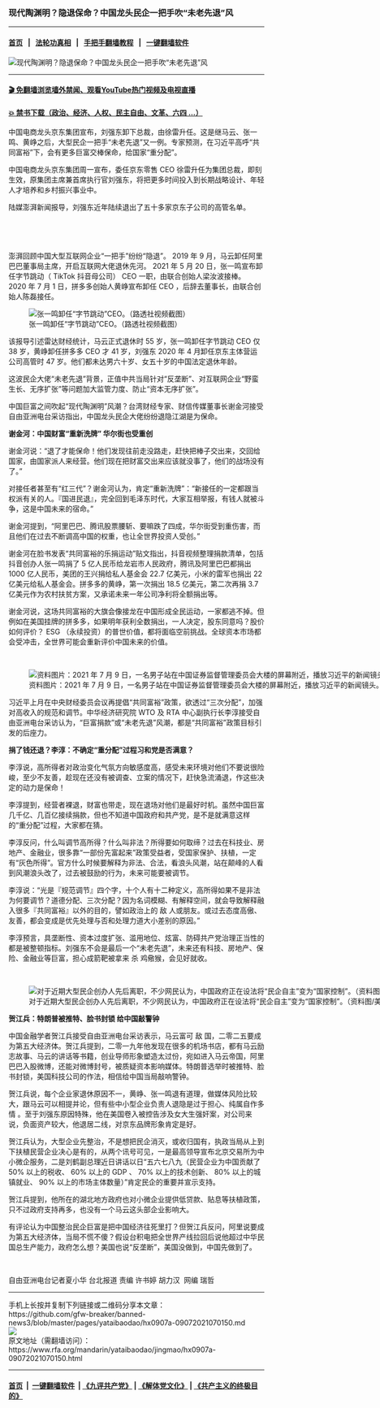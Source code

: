 ### 现代陶渊明？隐退保命？中国龙头民企一把手吹“未老先退”风
------------------------

#### [首页](https://github.com/gfw-breaker/banned-news3/blob/master/README.md) &nbsp;&nbsp;|&nbsp;&nbsp; [法轮功真相](https://github.com/begood0513/basic/blob/master/README.md)  &nbsp;&nbsp;|&nbsp;&nbsp; [手把手翻墙教程](https://github.com/gfw-breaker/guides/wiki)  &nbsp;&nbsp;|&nbsp;&nbsp; [一键翻墙软件](https://github.com/gfw-breaker/nogfw/blob/master/README.md)  



<div id="headerimg">
 <img alt="现代陶渊明？隐退保命？中国龙头民企一把手吹“未老先退”风" src="https://www.rfa.org/mandarin/yataibaodao/jingmao/hx0907a-09072021070150.html/@@images/18165532-6309-4e6b-87c4-3277f56d1bed.png" title="现代陶渊明？隐退保命？中国龙头民企一把手吹“未老先退”风"/>
 <span class="lead_image_caption">
 </span>
 <!-- zoomattribute -->
</div>

<hr/>


#### [ 🎬  免翻墙浏览墙外禁闻、观看YouTube热门视频及电视直播](https://github.com/gfw-breaker/HelloWorld)

#### [ 💥  禁书下载（政治、经济、人权、民主自由、文革、六四 ...）](https://github.com/gfw-breaker/books/blob/master/README.md)

<div id="storytext">
 <p class="p2">
  中国电商龙头京东集团宣布，刘强东卸下总裁，由徐雷升任。这是继马云、张一鸣、黄峥之后，大型民企一把手“未老先退”又一例。专家预测，在习近平高呼“共同富裕”下，会有更多巨富交棒保命，给国家“重分配”。
 </p>
 <p class="p2">
  中国电商龙头京东集团周一宣布，委任京东零售
  <span class="s1">
   CEO
  </span>
  徐雷升任为集团总裁，即刻生效，原集团主席兼首席执行官刘强东，将把更多时间投入到长期战略设计、年轻人才培养和乡村振兴事业中。
 </p>
 <p class="p2">
  陆媒澎湃新闻报导，刘强东近年陆续退出了五十多家京东子公司的高管名单。
 </p>
 <p>
  <br/>
 </p>
 <p>
  <br/>
 </p>
 <p class="p2">
  澎湃回顾中国大型互联网企业“一把手”纷纷“隐退”。
  <span class="s1">
   2019
  </span>
  年
  <span class="s1">
   9
  </span>
  月，马云卸任阿里巴巴董事局主席，开启互联网大佬退休先河。
  <span class="s1">
   2021
  </span>
  年
  <span class="s1">
   5
  </span>
  月
  <span class="s1">
   20
  </span>
  日，张一鸣宣布卸任字节跳动（
  <span class="s1">
   TikTok
  </span>
  抖音母公司）
  <span class="s1">
   CEO
  </span>
  一职，由联合创始人梁汝波接棒。
  <span class="s1">
   2020
  </span>
  年
  <span class="s1">
   7
  </span>
  月
  <span class="s1">
   1
  </span>
  日，拼多多创始人黄峥宣布卸任
  <span class="s1">
   CEO
  </span>
  ，后辞去董事长，由联合创始人陈磊接任。
 </p>
 <p class="p2">
 </p>
 <p class="p2">
  <figure class="image-richtext image-inline captioned" style="width:1498px;">
   <img alt="张一鸣卸任“字节跳动”CEO。（路透社视频截图）" src="https://www.rfa.org/mandarin/yataibaodao/jingmao/hx0907a-09072021070150.html/image.jpg/@@images/fe0bfb03-2d11-4e99-88eb-c5518e75aba5.jpeg" title="image.jpg"/>
   <figcaption class="image-caption">
    张一鸣卸任“字节跳动”CEO。（路透社视频截图）
   </figcaption>
   <small>
   </small>
  </figure>
 </p>
 <p class="p2">
  该报导引述雷达财经统计，马云正式退休时
  <span class="s1">
   55
  </span>
  岁，张一鸣卸任字节跳动
  <span class="s1">
   CEO
  </span>
  仅
  <span class="s1">
   38
  </span>
  岁，黄峥卸任拼多多
  <span class="s1">
   CEO
  </span>
  才
  <span class="s1">
   41
  </span>
  岁，刘强东
  <span class="s1">
   2020
  </span>
  年
  <span class="s1">
   4
  </span>
  月卸任京东主体营运公司高管时
  <span class="s1">
   47
  </span>
  岁。他们都未达男六十岁、女五十岁的中国法定退休年龄。
 </p>
 <p class="p2">
  这波民企大佬“未老先退”背景，正值中共当局针对“反垄断”、对互联网企业“野蛮生长、无序扩张”等问题加大监管力度、防止“资本无序扩张”。
 </p>
 <p class="p2">
  中国巨富之间吹起“现代陶渊明”风潮？台湾财经专家、财信传媒董事长谢金河接受自由亚洲电台采访指出，中国龙头民企大佬纷纷退隐江湖是为保命。
 </p>
 <p class="p2">
  <strong>
   谢金河：中国财富“重新洗牌”
   <span class="s1">
   </span>
   华尔街也受重创
  </strong>
 </p>
 <p class="p2">
  谢金河说：“退了才能保命！他们发现往前走没路走，赶快把棒子交出来，交回给国家，由国家派人来经营。他们现在把财富交出来应该就没事了，他们的战场没有了。”
 </p>
 <p class="p2">
  对接任者甚至有“红三代”？谢金河认为，肯定“重新洗牌”：“新接任的一定都跟当权派有关的人。『国进民退』，完全回到毛泽东时代，大家互相举报，有钱人就被斗争，这是中国未来的宿命。”
 </p>
 <p class="p2">
  谢金河提到，“阿里巴巴、腾讯股票腰斩、要嘛跌了四成，华尔街受到重伤害，而且他们在过去不断调高中国的权重，也让全世界投资人受创。”
 </p>
 <p class="p2">
  谢金河在脸书发表“共同富裕的乐捐运动”贴文指出，抖音视频整理捐款清单，包括抖音创办人张一鸣捐了
  <span class="s1">
   5
  </span>
  亿人民币给龙岩市人民政府，腾讯及阿里巴巴都捐出
  <span class="s1">
   1000
  </span>
  亿人民币，美团的王兴捐给私人基金会
  <span class="s1">
   22.7
  </span>
  亿美元，小米的雷军也捐出
  <span class="s1">
   22
  </span>
  亿美元给私人基金会。拼多多的黄峥，第一次捐出
  <span class="s1">
   18.5
  </span>
  亿美元，第二次再捐
  <span class="s1">
   3.7
  </span>
  亿美元作为农村扶贫方案，又承诺未来一年公司净利将全额捐出等。
 </p>
 <p class="p2">
  谢金河说，这场共同富裕的大旗会像接龙在中国形成全民运动，一家都逃不掉。但例如在美国挂牌的拼多多，如果明年获利全数捐出，一人决定，股东同意吗？股价如何评价？
  <span class="s1">
   ESG
  </span>
  （永续投资）的普世价值，都将面临空前挑战。全球资本市场都会受冲击，全世界可能会重新评价中国未来的价值。
 </p>
 <p>
  <br/>
 </p>
 <p class="p2">
  <figure class="image-richtext image-inline captioned" style="width:1500px;">
   <img alt="资料图片：2021 年 7 月 9 日，一名男子站在中国证券监督管理委员会大楼的屏幕附近，播放习近平的新闻镜头。（路透社）" src="https://www.rfa.org/mandarin/yataibaodao/zhengzhi/hx2-08182021082051.html/2021-07-09t060704z_1625185030_rc2sgo967c51_rtrmadp_3_china-regulation.jpg/@@images/ac674aee-1048-4ffc-8d49-1667e7704fe4.jpeg" title="2021-07-09T060704Z_1625185030_RC2SGO967C51_RTRMADP_3_CHINA-REGULATION.jpg"/>
   <figcaption class="image-caption">
    资料图片：2021 年 7 月 9 日，一名男子站在中国证券监督管理委员会大楼的屏幕附近，播放习近平的新闻镜头。（路透社）
   </figcaption>
   <small>
   </small>
  </figure>
 </p>
 <p class="p2">
  习近平上月在中央财经委员会议再提倡“共同富裕”政策，欲透过“三次分配”，加强对高收入的规范和调节。中华经济研究院
  <span class="s1">
   WTO
  </span>
  及
  <span class="s1">
   RTA
  </span>
  中心副执行长李淳接受自由亚洲电台采访认为，“巨富捐款”或“未老先退”风潮，都是“共同富裕”政策目标引发的后座力。
 </p>
 <p class="p2">
  <strong>
   捐了钱还退？李淳：不确定“重分配”过程习和党是否满意？
  </strong>
 </p>
 <p class="p2">
  李淳说，高所得者对政治变化气氛方向敏感度高，感受未来环境对他们不要说很险峻，至少不友善，趁现在还没有被调查、立案的情况下，赶快急流涌退，作这些决定的动力是保命！
 </p>
 <p class="p2">
  李淳提到，经营者裸退，财富也带走，现在退场对他们是最好时机。虽然中国巨富几千亿、几百亿接续捐款，但也不知道中国政府和共产党，是不是就满意这样的“重分配”过程，大家都在猜。
 </p>
 <p class="p2">
  李淳反问，什么叫调节高所得？什么叫非法？所得要如何取缔？过去在科技业、房地产、金融业，很多靠“一部份先富起来”政策受益者，受国家保护、扶植，一定有“灰色所得”。官方什么时候要解释为非法、合法，看浪头风潮，站在颠峰的人看到风潮浪头改了，过去被鼓励的行为，未来可能要被调节。
 </p>
 <p class="p2">
  李淳说：“光是『规范调节』四个字，十个人有十二种定义，高所得如果不是非法为何要调节？道德分配、三次分配？因为名词模糊、有解释空间，就会导致解释融入很多『共同富裕』以外的目的，譬如政治上的
  <span class="s2">
   敌
  </span>
  人或朋友。或过去态度高傲、友善，都会变成是优先处理与否和处理力道大小差别的原因。”
 </p>
 <p class="p2">
  李淳预言，具垄断性、资本过度扩张、滥用地位、炫富、防碍共产党治理正当性的都是被整顿指标。刘强东不会是最后一个“未老先退”，未来还有科技、房地产、保险、金融业等巨富，担心成箭靶被拿来
  <span class="s2">
   杀
  </span>
  鸡儆猴，会见好就收。
 </p>
 <p>
  <br/>
 </p>
 <p class="p2">
  <figure class="image-richtext image-inline captioned" style="width:1500px;">
   <img alt="对于近期大型民企创办人先后离职，不少网民认为，中国政府正在设法将“民企自主”变为“国家控制”。（资料图/美联社）" src="https://www.rfa.org/mandarin/yataibaodao/jingmao/ql1-12172019063409.html/AP-37384959567d.jpg/@@images/a66c05e6-b64d-40c3-bc83-a9f059592fd6.jpeg" title="AP-37384959567d.jpg"/>
   <figcaption class="image-caption">
    对于近期大型民企创办人先后离职，不少网民认为，中国政府正在设法将“民企自主”变为“国家控制”。（资料图/美联社）
   </figcaption>
   <small>
   </small>
  </figure>
 </p>
 <p class="p2">
  <strong>
   贺江兵：特朗普被推特、脸书封锁
   <span class="s1">
   </span>
   给中国敲警钟
   <span class="s1">
   </span>
  </strong>
 </p>
 <p class="p2">
  中国金融学者贺江兵接受自由亚洲电台采访表示，马云富可
  <span class="s2">
   敌
  </span>
  国，二零二五要成为第五大经济体。贺江兵提到，二零一九年他发现在很多的机场书店，都有马云励志故事、马云的讲话等书籍，创业导师形象塑造太过份，宛如进入马云帝国，阿里巴巴入股微博，还能对微博封号，被质疑资本影响媒体。特朗普选举时被推特、脸书封锁，美国科技公司的作法，相信给中国当局敲响警钟。
 </p>
 <p class="p2">
  贺江兵说，每个企业家退休原因不一，黄峥、张一鸣退有道理，做媒体风险比较大，跟马云可以相提并论，但有些中小型企业负责人退隐是过于担心、纯属自作多情
  <span class="s1">
  </span>
  。至于刘强东原因特殊，他在美国卷入被控告涉及女大生强奸案，对公司来说，负面资产较大，他退居二线，对京东品牌形象肯定是好。
 </p>
 <p class="p2">
  贺江兵认为，大型企业先整治，不是想把民企消灭，或收归国有，执政当局从上到下扶植民营企业决心是有的，从两个讯号可见，一是最高领导宣布北京交易所为中小微企服务，二是刘鹤副总理近日讲话以日“五六七八九（民营企业为中国贡献了
  <span class="s1">
   50%
  </span>
  以上的税收、
  <span class="s1">
   60%
  </span>
  以上的
  <span class="s1">
   GDP
  </span>
  、
  <span class="s1">
   70%
  </span>
  以上的技术创新、
  <span class="s1">
   80%
  </span>
  以上的城镇就业、
  <span class="s1">
   90%
  </span>
  以上的市场主体数量）”肯定民企的重要并宣示支持。
 </p>
 <p class="p2">
  贺江兵提到，他所在的湖北地方政府也对小微企业提供低贷款、贴息等扶植政策，只不过政府支持再多，也没有一个马云这头部企业影响大。
 </p>
 <p class="p2">
  有评论认为中国整治民企巨富是把中国经济往死里打？但贺江兵反问，阿里说要成为第五大经济体，当局不慌不傻？假设台积电把全世界产线拉回后说他超过中华民国总生产能力，政府怎么想？美国也说“反垄断”，美国没做到，中国先做到了。
 </p>
 <p>
  <br/>
 </p>
 <p class="p2">
  自由亚洲电台记者夏小华
  <span class="s1">
  </span>
  台北报道
  <span class="s1">
  </span>
  责编
  <span class="s1">
  </span>
  许书婷
  <span class="s1">
  </span>
  胡力汉  网编 瑞哲
 </p>
</div>

<hr/>
手机上长按并复制下列链接或二维码分享本文章：<br/>
https://github.com/gfw-breaker/banned-news3/blob/master/pages/yataibaodao/hx0907a-09072021070150.md <br/>
<a href='https://github.com/gfw-breaker/banned-news3/blob/master/pages/yataibaodao/hx0907a-09072021070150.md'><img src='https://github.com/gfw-breaker/banned-news3/blob/master/pages/yataibaodao/hx0907a-09072021070150.md.png'/></a> <br/>
原文地址（需翻墙访问）：https://www.rfa.org/mandarin/yataibaodao/jingmao/hx0907a-09072021070150.html


------------------------
#### [首页](https://github.com/gfw-breaker/banned-news3/blob/master/README.md) &nbsp;|&nbsp; [一键翻墙软件](https://github.com/gfw-breaker/nogfw/blob/master/README.md) &nbsp;| [《九评共产党》](https://github.com/gfw-breaker/9ping.md/blob/master/README.md#九评之一评共产党是什么) | [《解体党文化》](https://github.com/gfw-breaker/jtdwh.md/blob/master/README.md) | [《共产主义的终极目的》](https://github.com/gfw-breaker/gczydzjmd.md/blob/master/README.md)


<img src='http://gfw-breaker.win/banned-news3/pages/yataibaodao/hx0907a-09072021070150.md' width='0px' height='0px'/>